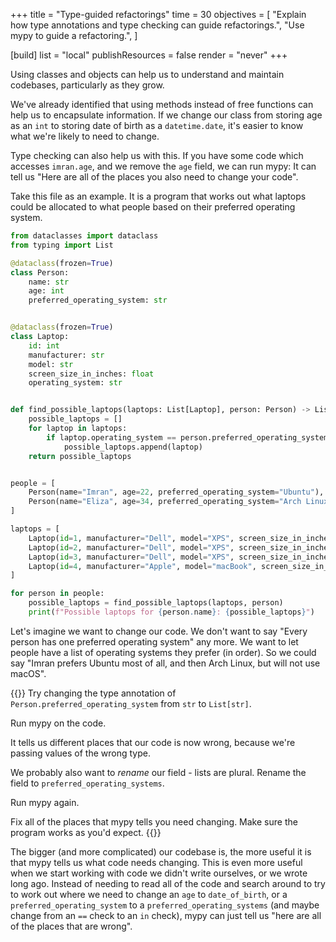 +++
title = "Type-guided refactorings"
time = 30
objectives = [
  "Explain how type annotations and type checking can guide refactorings.",
  "Use mypy to guide a refactoring.",
]

[build]
  list = "local"
  publishResources = false
  render = "never"
+++

Using classes and objects can help us to understand and maintain codebases, particularly as they grow.

We've already identified that using methods instead of free functions can help us to encapsulate information. If we change our class from storing age as an `int` to storing date of birth as a `datetime.date`, it's easier to know what we're likely to need to change.

Type checking can also help us with this. If you have some code which accesses `imran.age`, and we remove the `age` field, we can run mypy: It can tell us "Here are all of the places you also need to change your code".

Take this file as an example. It is a program that works out what laptops could be allocated to what people based on their preferred operating system.

```python
from dataclasses import dataclass
from typing import List

@dataclass(frozen=True)
class Person:
    name: str
    age: int
    preferred_operating_system: str


@dataclass(frozen=True)
class Laptop:
    id: int
    manufacturer: str
    model: str
    screen_size_in_inches: float
    operating_system: str


def find_possible_laptops(laptops: List[Laptop], person: Person) -> List[Laptop]:
    possible_laptops = []
    for laptop in laptops:
        if laptop.operating_system == person.preferred_operating_system:
            possible_laptops.append(laptop)
    return possible_laptops


people = [
    Person(name="Imran", age=22, preferred_operating_system="Ubuntu"),
    Person(name="Eliza", age=34, preferred_operating_system="Arch Linux"),
]

laptops = [
    Laptop(id=1, manufacturer="Dell", model="XPS", screen_size_in_inches=13, operating_system="Arch Linux"),
    Laptop(id=2, manufacturer="Dell", model="XPS", screen_size_in_inches=15, operating_system="Ubuntu"),
    Laptop(id=3, manufacturer="Dell", model="XPS", screen_size_in_inches=15, operating_system="ubuntu"),
    Laptop(id=4, manufacturer="Apple", model="macBook", screen_size_in_inches=13, operating_system="macOS"),
]

for person in people:
    possible_laptops = find_possible_laptops(laptops, person)
    print(f"Possible laptops for {person.name}: {possible_laptops}")
```

Let's imagine we want to change our code. We don't want to say "Every person has one preferred operating system" any more. We want to let people have a list of operating systems they prefer (in order). So we could say "Imran prefers Ubuntu most of all, and then Arch Linux, but will not use macOS".

{{<note type="exercise">}}
Try changing the type annotation of `Person.preferred_operating_system` from `str` to `List[str]`.

Run mypy on the code.

It tells us different places that our code is now wrong, because we're passing values of the wrong type.

We probably also want to _rename_ our field - lists are plural. Rename the field to `preferred_operating_systems`.

Run mypy again.

Fix all of the places that mypy tells you need changing. Make sure the program works as you'd expect.
{{</note>}}

The bigger (and more complicated) our codebase is, the more useful it is that mypy tells us what code needs changing. This is even more useful when we start working with code we didn't write ourselves, or we wrote long ago. Instead of needing to read all of the code and search around to try to work out where we need to change an `age` to `date_of_birth`, or a `preferred_operating_system` to a `preferred_operating_systems` (and maybe change from an `==` check to an `in` check), mypy can just tell us "here are all of the places that are wrong".
